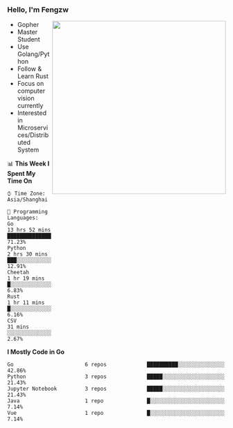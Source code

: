 ### Hello, I'm Fengzw

<img align="right" src="https://github-readme-stats.vercel.app/api?username=zhiwei-Feng&show_icons=true&icon_color=000000&text_color=000000&bg_color=ffffff&hide_title=false&title_color=000000" width="400" />

- Gopher
- Master Student
- Use Golang/Python
- Follow & Learn Rust
- Focus on computer vision currently
- Interested in Microservices/Distributed System
  
<!--START_SECTION:waka-->
📊 **This Week I Spent My Time On** 

```text
⌚︎ Time Zone: Asia/Shanghai

💬 Programming Languages: 
Go                       13 hrs 52 mins      █████████████████░░░░░░░░   71.23% 
Python                   2 hrs 30 mins       ███░░░░░░░░░░░░░░░░░░░░░░   12.91% 
Cheetah                  1 hr 19 mins        █░░░░░░░░░░░░░░░░░░░░░░░░   6.83% 
Rust                     1 hr 11 mins        █░░░░░░░░░░░░░░░░░░░░░░░░   6.16% 
CSV                      31 mins             ░░░░░░░░░░░░░░░░░░░░░░░░░   2.67%

```

**I Mostly Code in Go** 

```text
Go                       6 repos             ██████████░░░░░░░░░░░░░░░   42.86% 
Python                   3 repos             █████░░░░░░░░░░░░░░░░░░░░   21.43% 
Jupyter Notebook         3 repos             █████░░░░░░░░░░░░░░░░░░░░   21.43% 
Java                     1 repo              █░░░░░░░░░░░░░░░░░░░░░░░░   7.14% 
Vue                      1 repo              █░░░░░░░░░░░░░░░░░░░░░░░░   7.14%

```



<!--END_SECTION:waka-->
</p>



<!--
[![github stats](https://github-readme-stats.vercel.app/api?username=zhiwei-Feng&theme=tokyonight&show_icons=true)](https://github.com/anuraghazra/github-readme-stats)
-->




<!--
**zhiwei-Feng/zhiwei-Feng** is a ✨ _special_ ✨ repository because its `README.md` (this file) appears on your GitHub profile.

Here are some ideas to get you started:

- 🔭 I’m currently working on ...
- 🌱 I’m currently learning ...
- 👯 I’m looking to collaborate on ...
- 🤔 I’m looking for help with ...
- 💬 Ask me about ...
- 📫 How to reach me: ...
- 😄 Pronouns: ...
- ⚡ Fun fact: ...
-->



